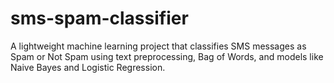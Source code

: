 # sms-spam-classifier
A lightweight machine learning project that classifies SMS messages as Spam or Not Spam using text preprocessing, Bag of Words, and models like Naive Bayes and Logistic Regression.
